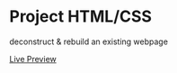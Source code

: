 # Project HTML/CSS

deconstruct & rebuild an existing webpage

[Live Preview](https://mkaleung.github.io/TOP-google-homepage/)
